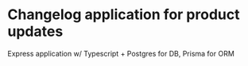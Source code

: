 # Changelog application for product updates

Express application w/ Typescript + Postgres for DB, Prisma for ORM

